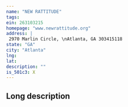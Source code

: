 ```yaml
---
name: "NEW RATTITUDE"
tags:
ein: 263103215
homepage: "www.newrattitude.org"
address: |
 2970 Marlin Circle, \nAtlanta, GA 303415118
state: "GA"
city: "Atlanta"
lng: 
lat: 
description: ""
is_501c3: X
---
```


## Long description


